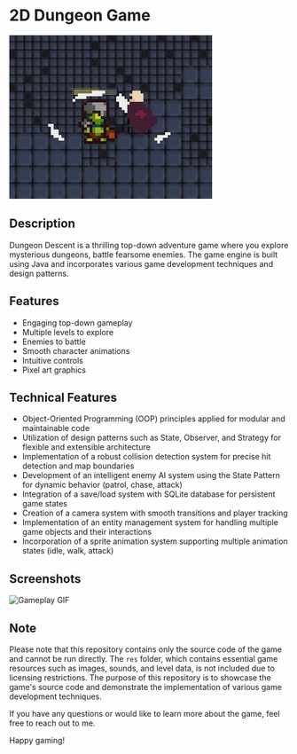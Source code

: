 # 2D Dungeon Game


![Game Screenshot](DungeonDecentScreen.png)

## Description

Dungeon Descent is a thrilling top-down adventure game where you explore mysterious dungeons, battle fearsome enemies. The game engine is built using Java and incorporates various game development techniques and design patterns.

## Features

- Engaging top-down gameplay
- Multiple levels to explore
- Enemies to battle
- Smooth character animations
- Intuitive controls
- Pixel art graphics

## Technical Features

- Object-Oriented Programming (OOP) principles applied for modular and maintainable code
- Utilization of design patterns such as State, Observer, and Strategy for flexible and extensible architecture
- Implementation of a robust collision detection system for precise hit detection and map boundaries
- Development of an intelligent enemy AI system using the State Pattern for dynamic behavior (patrol, chase, attack)
- Integration of a save/load system with SQLite database for persistent game states
- Creation of a camera system with smooth transitions and player tracking
- Implementation of an entity management system for handling multiple game objects and their interactions
- Incorporation of a sprite animation system supporting multiple animation states (idle, walk, attack)

## Screenshots

![Gameplay GIF](DungeonDecentGif.gif)

## Note

Please note that this repository contains only the source code of the game and cannot be run directly. The `res` folder, which contains essential game resources such as images, sounds, and level data, is not included due to licensing restrictions. The purpose of this repository is to showcase the game's source code and demonstrate the implementation of various game development techniques.

If you have any questions or would like to learn more about the game, feel free to reach out to me.

Happy gaming!
